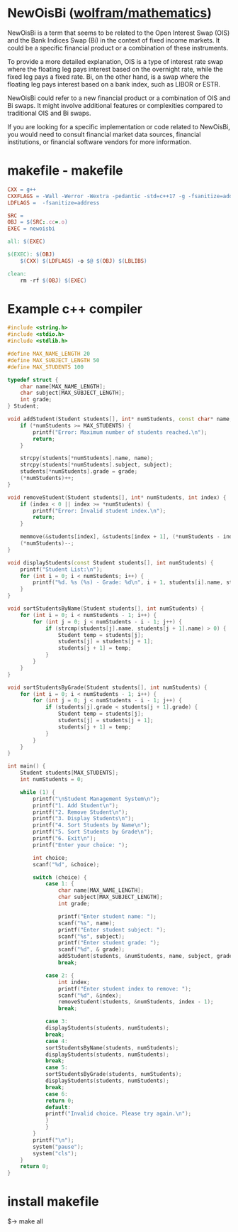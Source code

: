 # NewOisBi ([wolfram/mathematics](https://www.wolframalpha.com/examples/mathematics)) 

NewOisBi is a term that seems to be related to the Open Interest Swap (OIS) and the Bank Indices Swap (Bi) in the context of fixed income markets. It could be a specific financial product or a combination of these instruments.

To provide a more detailed explanation, OIS is a type of interest rate swap where the floating leg pays interest based on the overnight rate, while the fixed leg pays a fixed rate. Bi, on the other hand, is a swap where the floating leg pays interest based on a bank index, such as LIBOR or ESTR.

NewOisBi could refer to a new financial product or a combination of OIS and Bi swaps. It might involve additional features or complexities compared to traditional OIS and Bi swaps.

If you are looking for a specific implementation or code related to NewOisBi, you would need to consult financial market data sources, financial institutions, or financial software vendors for more information.

# makefile - makefile
```makefile
CXX = g++
CXXFLAGS = -Wall -Werror -Wextra -pedantic -std=c++17 -g -fsanitize=address
LDFLAGS =  -fsanitize=address

SRC = 
OBJ = $(SRC:.cc=.o)
EXEC = newoisbi

all: $(EXEC)

$(EXEC): $(OBJ)
	$(CXX) $(LDFLAGS) -o $@ $(OBJ) $(LBLIBS)

clean:
	rm -rf $(OBJ) $(EXEC)
```

# Example c++ compiler
```c++
#include <string.h>
#include <stdio.h>
#include <stdlib.h>

#define MAX_NAME_LENGTH 20
#define MAX_SUBJECT_LENGTH 50
#define MAX_STUDENTS 100

typedef struct {
    char name[MAX_NAME_LENGTH];
    char subject[MAX_SUBJECT_LENGTH];
    int grade;
} Student;

void addStudent(Student students[], int* numStudents, const char* name, const char* subject, int grade) {
    if (*numStudents >= MAX_STUDENTS) {
        printf("Error: Maximum number of students reached.\n");
        return;
    }

    strcpy(students[*numStudents].name, name);
    strcpy(students[*numStudents].subject, subject);
    students[*numStudents].grade = grade;
    (*numStudents)++;
}

void removeStudent(Student students[], int* numStudents, int index) {
    if (index < 0 || index >= *numStudents) {
        printf("Error: Invalid student index.\n");
        return;
    }

    memmove(&students[index], &students[index + 1], (*numStudents - index - 1) * sizeof(Student));
    (*numStudents)--;
}

void displayStudents(const Student students[], int numStudents) {
    printf("Student List:\n");
    for (int i = 0; i < numStudents; i++) {
        printf("%d. %s (%s) - Grade: %d\n", i + 1, students[i].name, students[i].subject, students[i].grade);
    }
}

void sortStudentsByName(Student students[], int numStudents) {
    for (int i = 0; i < numStudents - 1; i++) {
        for (int j = 0; j < numStudents - i - 1; j++) {
            if (strcmp(students[j].name, students[j + 1].name) > 0) {
                Student temp = students[j];
                students[j] = students[j + 1];
                students[j + 1] = temp;
            }
        }
    }
}

void sortStudentsByGrade(Student students[], int numStudents) {
    for (int i = 0; i < numStudents - 1; i++) {
        for (int j = 0; j < numStudents - i - 1; j++) {
            if (students[j].grade < students[j + 1].grade) {
                Student temp = students[j];
                students[j] = students[j + 1];
                students[j + 1] = temp;
            }
        }
    }
}

int main() {
    Student students[MAX_STUDENTS];
    int numStudents = 0;

    while (1) {
        printf("\nStudent Management System\n");
        printf("1. Add Student\n");
        printf("2. Remove Student\n");
        printf("3. Display Students\n");
        printf("4. Sort Students by Name\n");
        printf("5. Sort Students by Grade\n");
        printf("6. Exit\n");
        printf("Enter your choice: ");

        int choice;
        scanf("%d", &choice);

        switch (choice) {
            case 1: {
                char name[MAX_NAME_LENGTH];
                char subject[MAX_SUBJECT_LENGTH];
                int grade;

                printf("Enter student name: ");
                scanf("%s", name);
                printf("Enter student subject: ");
                scanf("%s", subject);
                printf("Enter student grade: ");
                scanf("%d", & grade);
                addStudent(students, &numStudents, name, subject, grade);
                break;

            case 2: {
                int index;
                printf("Enter student index to remove: ");
                scanf("%d", &index);
                removeStudent(students, &numStudents, index - 1);
                break;

            case 3:
            displayStudents(students, numStudents);
            break;
            case 4:
            sortStudentsByName(students, numStudents);
            displayStudents(students, numStudents);
            break;
            case 5:
            sortStudentsByGrade(students, numStudents);
            displayStudents(students, numStudents);
            break;
            case 6:
            return 0;
            default:
            printf("Invalid choice. Please try again.\n");
            }
            }
        }
        printf("\n");
        system("pause");
        system("cls");
    }
    return 0;
}
```
# install makefile
$-> make all    


        